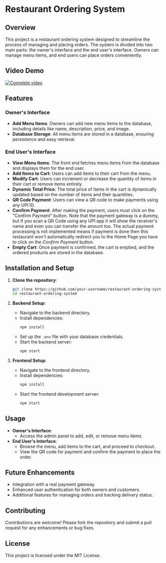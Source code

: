 # Restaurant Ordering System

## Overview
This project is a restaurant ordering system designed to streamline the process of managing and placing orders. The system is divided into two main parts: the owner's interface and the end user's interface. Owners can manage menu items, and end users can place orders conveniently.


## Video Demo
[![Complete video]()](https://drive.google.com/file/d/1TDAV4uNx8k2zP9K9GLnmz2c1H6aDsDEz/view?usp=sharing)


## Features

### Owner's Interface
- **Add Menu Items**: Owners can add new menu items to the database, including details like name, description, price, and image.
- **Database Storage**: All menu items are stored in a database, ensuring persistence and easy retrieval.

### End User's Interface
- **View Menu Items**: The front end fetches menu items from the database and displays them for the end user.
- **Add Items to Cart**: Users can add items to their cart from the menu.
- **Modify Cart**: Users can increment or decrease the quantity of items in their cart or remove items entirely.
- **Dynamic Total Price**: The total price of items in the cart is dynamically updated based on the number of items and their quantities.
- **QR Code Payment**: Users can view a QR code to make payments using any UPI ID. 
- **Confirm Payment**: After making the payment, users must click on the "Confirm Payment" button. Note that the payment gateway is a dummy, but if you scan a QR Code using any UPI app it will show the receiver's name and even you can transfer the amount too. The actual payment processing is not implemented means if payment is done then this restaurant won't automatically redirect you to the Home Page you have to click on the *Confirm Payment* button.
- **Empty Cart**: Once payment is confirmed, the cart is emptied, and the ordered products are stored in the database.

## Installation and Setup
1. **Clone the repository**:
    ```bash
    git clone https://github.com/your-username/restaurant-ordering-system.git
    cd restaurant-ordering-system
    ```

2. **Backend Setup**:
    - Navigate to the backend directory.
    - Install dependencies:
        ```bash
        npm install
        ```
    - Set up the `.env` file with your database credentials.
    - Start the backend server:
        ```bash
        npm start
        ```

3. **Frontend Setup**:
    - Navigate to the frontend directory.
    - Install dependencies:
        ```bash
        npm install
        ```
    - Start the frontend development server:
        ```bash
        npm start
        ```

## Usage
- **Owner's Interface**: 
    - Access the admin panel to add, edit, or remove menu items.
- **End User's Interface**: 
    - Browse the menu, add items to the cart, and proceed to checkout.
    - View the QR code for payment and confirm the payment to place the order.

## Future Enhancements
- Integration with a real payment gateway.
- Enhanced user authentication for both owners and customers.
- Additional features for managing orders and tracking delivery status.

## Contributing
Contributions are welcome! Please fork the repository and submit a pull request for any enhancements or bug fixes.

## License
This project is licensed under the MIT License.


